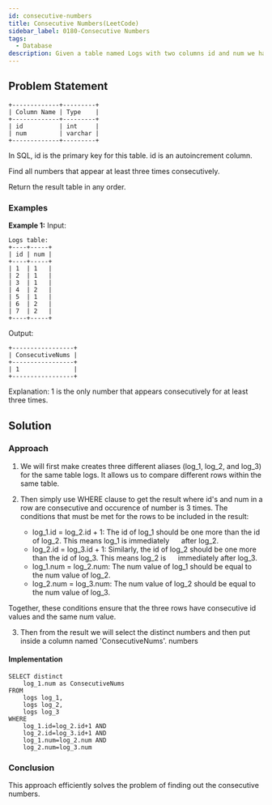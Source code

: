 ```yaml
---
id: consecutive-numbers
title: Consecutive Numbers(LeetCode)
sidebar_label: 0180-Consecutive Numbers
tags:
  - Database
description: Given a table named Logs with two columns id and num we have to find all the numbers which are repeated three times consecutively.
---
```


## Problem Statement

```
+-------------+---------+
| Column Name | Type    |
+-------------+---------+
| id          | int     |
| num         | varchar |
+-------------+---------+
```

In SQL, id is the primary key for this table.
id is an autoincrement column.

Find all numbers that appear at least three times consecutively.

Return the result table in any order.

### Examples

**Example 1:**
Input:

```plaintext
Logs table:
+----+-----+
| id | num |
+----+-----+
| 1  | 1   |
| 2  | 1   |
| 3  | 1   |
| 4  | 2   |
| 5  | 1   |
| 6  | 2   |
| 7  | 2   |
+----+-----+
```

Output:

```
+-----------------+
| ConsecutiveNums |
+-----------------+
| 1               |
+-----------------+
```

Explanation:
1 is the only number that appears consecutively for at least three times.

## Solution

### Approach

1. We will first make creates three different aliases (log_1, log_2, and log_3) for the same table logs. It allows us to compare different rows within the same table.
2. Then simply use WHERE clause to get the result where id's and num in a row are consecutive and occurence of number is 3 times.
   The conditions that must be met for the rows to be included in the result:<br />

   - log_1.id = log_2.id + 1: The id of log_1 should be one more than the id of log_2. This means log_1 is immediately      after log_2.<br />
   - log_2.id = log_3.id + 1: Similarly, the id of log_2 should be one more than the id of log_3. This means log_2 is      immediately after log_3.<br />
   - log_1.num = log_2.num: The num value of log_1 should be equal to the num value of log_2.<br />
   - log_2.num = log_3.num: The num value of log_2 should be equal to the num value of log_3.<br />

Together, these conditions ensure that the three rows have consecutive id values and the same num value.<br />

3. Then from the result we will select the distinct numbers and then put inside a column named 'ConsecutiveNums'.
   numbers

#### Implementation

```MySQL
SELECT distinct
    log_1.num as ConsecutiveNums
FROM
    logs log_1,
    logs log_2,
    logs log_3
WHERE
    log_1.id=log_2.id+1 AND
    log_2.id=log_3.id+1 AND
    log_1.num=log_2.num AND
    log_2.num=log_3.num
```

### Conclusion

This approach efficiently solves the problem of finding out the consecutive numbers.
